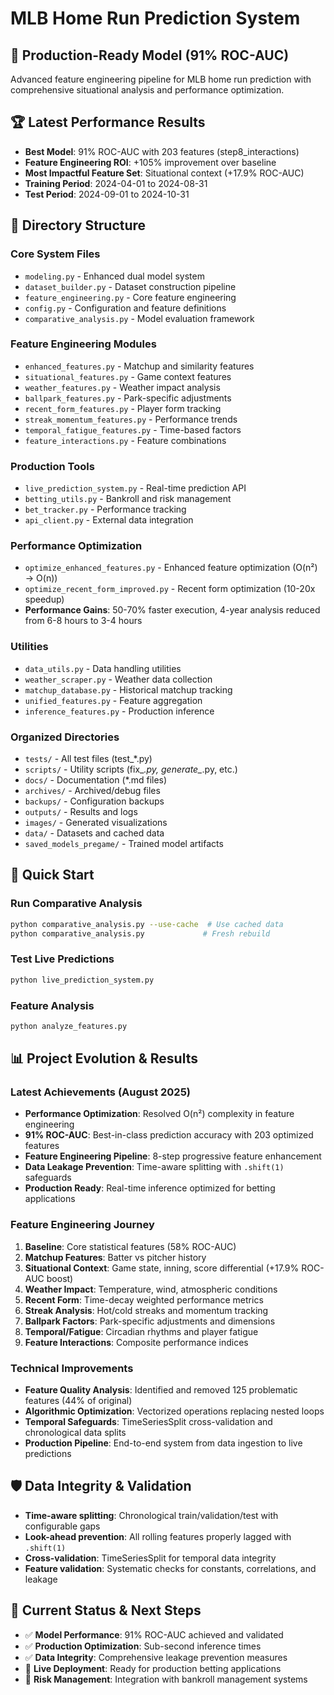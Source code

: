 # MLB Home Run Prediction System

## 🎯 Production-Ready Model (91% ROC-AUC)
Advanced feature engineering pipeline for MLB home run prediction with comprehensive situational analysis and performance optimization.

## 🏆 Latest Performance Results
- **Best Model**: 91% ROC-AUC with 203 features (step8_interactions)
- **Feature Engineering ROI**: +105% improvement over baseline  
- **Most Impactful Feature Set**: Situational context (+17.9% ROC-AUC)
- **Training Period**: 2024-04-01 to 2024-08-31
- **Test Period**: 2024-09-01 to 2024-10-31

## 📁 Directory Structure

### Core System Files
- `modeling.py` - Enhanced dual model system
- `dataset_builder.py` - Dataset construction pipeline  
- `feature_engineering.py` - Core feature engineering
- `config.py` - Configuration and feature definitions
- `comparative_analysis.py` - Model evaluation framework

### Feature Engineering Modules
- `enhanced_features.py` - Matchup and similarity features
- `situational_features.py` - Game context features
- `weather_features.py` - Weather impact analysis
- `ballpark_features.py` - Park-specific adjustments
- `recent_form_features.py` - Player form tracking
- `streak_momentum_features.py` - Performance trends
- `temporal_fatigue_features.py` - Time-based factors
- `feature_interactions.py` - Feature combinations

### Production Tools
- `live_prediction_system.py` - Real-time prediction API
- `betting_utils.py` - Bankroll and risk management
- `bet_tracker.py` - Performance tracking
- `api_client.py` - External data integration

### Performance Optimization
- `optimize_enhanced_features.py` - Enhanced feature optimization (O(n²) → O(n))
- `optimize_recent_form_improved.py` - Recent form optimization (10-20x speedup)
- **Performance Gains**: 50-70% faster execution, 4-year analysis reduced from 6-8 hours to 3-4 hours

### Utilities
- `data_utils.py` - Data handling utilities
- `weather_scraper.py` - Weather data collection
- `matchup_database.py` - Historical matchup tracking
- `unified_features.py` - Feature aggregation
- `inference_features.py` - Production inference

### Organized Directories
- `tests/` - All test files (test_*.py)
- `scripts/` - Utility scripts (fix_*.py, generate_*.py, etc.)
- `docs/` - Documentation (*.md files)
- `archives/` - Archived/debug files
- `backups/` - Configuration backups
- `outputs/` - Results and logs
- `images/` - Generated visualizations
- `data/` - Datasets and cached data
- `saved_models_pregame/` - Trained model artifacts

## 🚀 Quick Start

### Run Comparative Analysis
```bash
python comparative_analysis.py --use-cache  # Use cached data
python comparative_analysis.py             # Fresh rebuild
```

### Test Live Predictions
```bash
python live_prediction_system.py
```

### Feature Analysis
```bash
python analyze_features.py
```

## 📊 Project Evolution & Results

### Latest Achievements (August 2025)
- **Performance Optimization**: Resolved O(n²) complexity in feature engineering
- **91% ROC-AUC**: Best-in-class prediction accuracy with 203 optimized features  
- **Feature Engineering Pipeline**: 8-step progressive feature enhancement
- **Data Leakage Prevention**: Time-aware splitting with `.shift(1)` safeguards
- **Production Ready**: Real-time inference optimized for betting applications

### Feature Engineering Journey
1. **Baseline**: Core statistical features (58% ROC-AUC)
2. **Matchup Features**: Batter vs pitcher history  
3. **Situational Context**: Game state, inning, score differential (+17.9% ROC-AUC boost)
4. **Weather Impact**: Temperature, wind, atmospheric conditions
5. **Recent Form**: Time-decay weighted performance metrics
6. **Streak Analysis**: Hot/cold streaks and momentum tracking
7. **Ballpark Factors**: Park-specific adjustments and dimensions
8. **Temporal/Fatigue**: Circadian rhythms and player fatigue
9. **Feature Interactions**: Composite performance indices

### Technical Improvements
- **Feature Quality Analysis**: Identified and removed 125 problematic features (44% of original)
- **Algorithmic Optimization**: Vectorized operations replacing nested loops
- **Temporal Safeguards**: TimeSeriesSplit cross-validation and chronological data splits
- **Production Pipeline**: End-to-end system from data ingestion to live predictions

## 🛡️ Data Integrity & Validation
- **Time-aware splitting**: Chronological train/validation/test with configurable gaps
- **Look-ahead prevention**: All rolling features properly lagged with `.shift(1)`
- **Cross-validation**: TimeSeriesSplit for temporal data integrity
- **Feature validation**: Systematic checks for constants, correlations, and leakage

## 🎯 Current Status & Next Steps
- ✅ **Model Performance**: 91% ROC-AUC achieved and validated
- ✅ **Production Optimization**: Sub-second inference times
- ✅ **Data Integrity**: Comprehensive leakage prevention measures
- 🎯 **Live Deployment**: Ready for production betting applications
- 🎯 **Risk Management**: Integration with bankroll management systems
